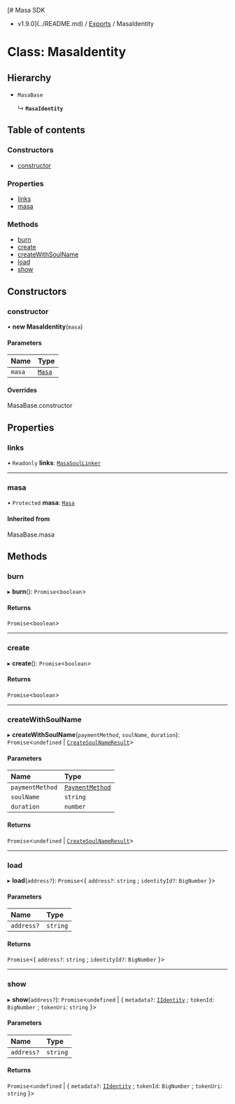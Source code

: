 [# Masa SDK
 - v1.9.0](../README.md) / [Exports](../modules.md) / MasaIdentity

# Class: MasaIdentity

## Hierarchy

- `MasaBase`

  ↳ **`MasaIdentity`**

## Table of contents

### Constructors

- [constructor](MasaIdentity.md#constructor)

### Properties

- [links](MasaIdentity.md#links)
- [masa](MasaIdentity.md#masa)

### Methods

- [burn](MasaIdentity.md#burn)
- [create](MasaIdentity.md#create)
- [createWithSoulName](MasaIdentity.md#createwithsoulname)
- [load](MasaIdentity.md#load)
- [show](MasaIdentity.md#show)

## Constructors

### constructor

• **new MasaIdentity**(`masa`)

#### Parameters

| Name | Type |
| :------ | :------ |
| `masa` | [`Masa`](Masa.md) |

#### Overrides

MasaBase.constructor

## Properties

### links

• `Readonly` **links**: [`MasaSoulLinker`](MasaSoulLinker.md)

___

### masa

• `Protected` **masa**: [`Masa`](Masa.md)

#### Inherited from

MasaBase.masa

## Methods

### burn

▸ **burn**(): `Promise`<`boolean`\>

#### Returns

`Promise`<`boolean`\>

___

### create

▸ **create**(): `Promise`<`boolean`\>

#### Returns

`Promise`<`boolean`\>

___

### createWithSoulName

▸ **createWithSoulName**(`paymentMethod`, `soulName`, `duration`): `Promise`<`undefined` \| [`CreateSoulNameResult`](../interfaces/CreateSoulNameResult.md)\>

#### Parameters

| Name | Type |
| :------ | :------ |
| `paymentMethod` | [`PaymentMethod`](../modules.md#paymentmethod) |
| `soulName` | `string` |
| `duration` | `number` |

#### Returns

`Promise`<`undefined` \| [`CreateSoulNameResult`](../interfaces/CreateSoulNameResult.md)\>

___

### load

▸ **load**(`address?`): `Promise`<{ `address?`: `string` ; `identityId?`: `BigNumber`  }\>

#### Parameters

| Name | Type |
| :------ | :------ |
| `address?` | `string` |

#### Returns

`Promise`<{ `address?`: `string` ; `identityId?`: `BigNumber`  }\>

___

### show

▸ **show**(`address?`): `Promise`<`undefined` \| { `metadata?`: [`IIdentity`](../interfaces/IIdentity.md) ; `tokenId`: `BigNumber` ; `tokenUri`: `string`  }\>

#### Parameters

| Name | Type |
| :------ | :------ |
| `address?` | `string` |

#### Returns

`Promise`<`undefined` \| { `metadata?`: [`IIdentity`](../interfaces/IIdentity.md) ; `tokenId`: `BigNumber` ; `tokenUri`: `string`  }\>
